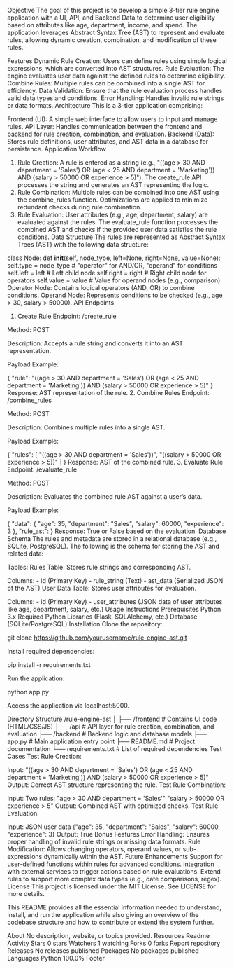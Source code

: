 Objective
The goal of this project is to develop a simple 3-tier rule engine application with a UI, API, and Backend Data to determine user eligibility based on attributes like age, department, income, and spend. The application leverages Abstract Syntax Tree (AST) to represent and evaluate rules, allowing dynamic creation, combination, and modification of these rules.

Features
Dynamic Rule Creation: Users can define rules using simple logical expressions, which are converted into AST structures.
Rule Evaluation: The engine evaluates user data against the defined rules to determine eligibility.
Combine Rules: Multiple rules can be combined into a single AST for efficiency.
Data Validation: Ensure that the rule evaluation process handles valid data types and conditions.
Error Handling: Handles invalid rule strings or data formats.
Architecture
This is a 3-tier application comprising:

Frontend (UI): A simple web interface to allow users to input and manage rules.
API Layer: Handles communication between the frontend and backend for rule creation, combination, and evaluation.
Backend (Data): Stores rule definitions, user attributes, and AST data in a database for persistence.
Application Workflow
1. Rule Creation:
A rule is entered as a string (e.g., "((age > 30 AND department = 'Sales') OR (age < 25 AND department = 'Marketing')) AND (salary > 50000 OR experience > 5)").
The create_rule API processes the string and generates an AST representing the logic.
2. Rule Combination:
Multiple rules can be combined into one AST using the combine_rules function.
Optimizations are applied to minimize redundant checks during rule combination.
3. Rule Evaluation:
User attributes (e.g., age, department, salary) are evaluated against the rules.
The evaluate_rule function processes the combined AST and checks if the provided user data satisfies the rule conditions.
Data Structure
The rules are represented as Abstract Syntax Trees (AST) with the following data structure:

class Node:
    def __init__(self, node_type, left=None, right=None, value=None):
        self.type = node_type  # "operator" for AND/OR, "operand" for conditions
        self.left = left  # Left child node
        self.right = right  # Right child node for operators
        self.value = value  # Value for operand nodes (e.g., comparison)
Operator Node: Contains logical operators (AND, OR) to combine conditions.
Operand Node: Represents conditions to be checked (e.g., age > 30, salary > 50000).
API Endpoints
1. Create Rule
Endpoint: /create_rule

Method: POST

Description: Accepts a rule string and converts it into an AST representation.

Payload Example:

{
  "rule": "((age > 30 AND department = 'Sales') OR (age < 25 AND department = 'Marketing')) AND (salary > 50000 OR experience > 5)"
}
Response: AST representation of the rule.
2. Combine Rules
Endpoint: /combine_rules

Method: POST

Description: Combines multiple rules into a single AST.

Payload Example:

{
  "rules": [
    "((age > 30 AND department = 'Sales'))",
    "((salary > 50000 OR experience > 5))"
  ]
}
Response: AST of the combined rule.
3. Evaluate Rule
Endpoint: /evaluate_rule

Method: POST

Description: Evaluates the combined rule AST against a user’s data.

Payload Example:

{
  "data": {
    "age": 35,
    "department": "Sales",
    "salary": 60000,
    "experience": 3
  },
  "rule_ast": <AST structure from create_rule or combine_rules>
}
Response: True or False based on the evaluation.
Database Schema
The rules and metadata are stored in a relational database (e.g., SQLite, PostgreSQL). The following is the schema for storing the AST and related data:

Tables:
Rules Table: Stores rule strings and corresponding AST.

Columns: - id (Primary Key) - rule_string (Text) - ast_data (Serialized JSON of the AST)
User Data Table: Stores user attributes for evaluation.

Columns: - id (Primary Key) - user_attributes (JSON data of user attributes like age, department, salary, etc.)
Usage Instructions
Prerequisites
Python 3.x
Required Python Libraries (Flask, SQLAlchemy, etc.)
Database (SQLite/PostgreSQL)
Installation
Clone the repository:

git clone https://github.com/yourusername/rule-engine-ast.git

Install required dependencies:

pip install -r requirements.txt

Run the application:

python app.py

Access the application via localhost:5000.

Directory Structure
/rule-engine-ast
│
├── /frontend              # Contains UI code (HTML/CSS/JS)
├── /api                   # API layer for rule creation, combination, and evaluation
├── /backend               # Backend logic and database models
├── app.py                 # Main application entry point
├── README.md              # Project documentation
└── requirements.txt       # List of required dependencies
Test Cases
Test Rule Creation:

Input: "((age > 30 AND department = 'Sales') OR (age < 25 AND department = 'Marketing')) AND (salary > 50000 OR experience > 5)"
Output: Correct AST structure representing the rule.
Test Rule Combination:

Input: Two rules:
"age > 30 AND department = 'Sales'"
"salary > 50000 OR experience > 5"
Output: Combined AST with optimized checks.
Test Rule Evaluation:

Input: JSON user data {"age": 35, "department": "Sales", "salary": 60000, "experience": 3}
Output: True
Bonus Features
Error Handling: Ensures proper handling of invalid rule strings or missing data formats.
Rule Modification: Allows changing operators, operand values, or sub-expressions dynamically within the AST.
Future Enhancements
Support for user-defined functions within rules for advanced conditions.
Integration with external services to trigger actions based on rule evaluations.
Extend rules to support more complex data types (e.g., date comparisons, regex).
License
This project is licensed under the MIT License. See LICENSE for more details.

This README provides all the essential information needed to understand, install, and run the application while also giving an overview of the codebase structure and how to contribute or extend the system further.

About
No description, website, or topics provided.
Resources
 Readme
 Activity
Stars
 0 stars
Watchers
 1 watching
Forks
 0 forks
Report repository
Releases
No releases published
Packages
No packages published
Languages
Python
100.0%
Footer


